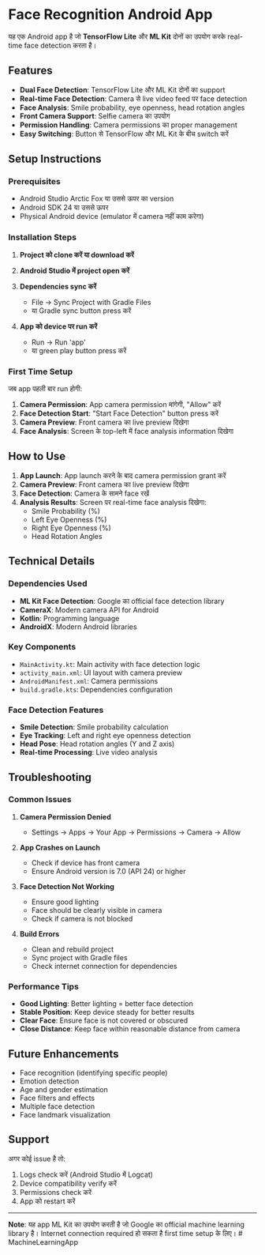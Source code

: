 # Face Recognition Android App

यह एक Android app है जो **TensorFlow Lite** और **ML Kit** दोनों का उपयोग करके real-time face detection करता है।

## Features

- **Dual Face Detection**: TensorFlow Lite और ML Kit दोनों का support
- **Real-time Face Detection**: Camera से live video feed पर face detection
- **Face Analysis**: Smile probability, eye openness, head rotation angles
- **Front Camera Support**: Selfie camera का उपयोग
- **Permission Handling**: Camera permissions का proper management
- **Easy Switching**: Button से TensorFlow और ML Kit के बीच switch करें

## Setup Instructions

### Prerequisites
- Android Studio Arctic Fox या उससे ऊपर का version
- Android SDK 24 या उससे ऊपर
- Physical Android device (emulator में camera नहीं काम करेगा)

### Installation Steps

1. **Project को clone करें या download करें**

2. **Android Studio में project open करें**

3. **Dependencies sync करें**
   - File → Sync Project with Gradle Files
   - या Gradle sync button press करें

4. **App को device पर run करें**
   - Run → Run 'app'
   - या green play button press करें

### First Time Setup

जब app पहली बार run होगी:

1. **Camera Permission**: App camera permission मांगेगी, "Allow" करें
2. **Face Detection Start**: "Start Face Detection" button press करें
3. **Camera Preview**: Front camera का live preview दिखेगा
4. **Face Analysis**: Screen के top-left में face analysis information दिखेगा

## How to Use

1. **App Launch**: App launch करने के बाद camera permission grant करें
2. **Camera Preview**: Front camera का live preview दिखेगा
3. **Face Detection**: Camera के सामने face रखें
4. **Analysis Results**: Screen पर real-time face analysis दिखेगा:
   - Smile Probability (%)
   - Left Eye Openness (%)
   - Right Eye Openness (%)
   - Head Rotation Angles

## Technical Details

### Dependencies Used
- **ML Kit Face Detection**: Google का official face detection library
- **CameraX**: Modern camera API for Android
- **Kotlin**: Programming language
- **AndroidX**: Modern Android libraries

### Key Components
- `MainActivity.kt`: Main activity with face detection logic
- `activity_main.xml`: UI layout with camera preview
- `AndroidManifest.xml`: Camera permissions
- `build.gradle.kts`: Dependencies configuration

### Face Detection Features
- **Smile Detection**: Smile probability calculation
- **Eye Tracking**: Left and right eye openness detection
- **Head Pose**: Head rotation angles (Y and Z axis)
- **Real-time Processing**: Live video analysis

## Troubleshooting

### Common Issues

1. **Camera Permission Denied**
   - Settings → Apps → Your App → Permissions → Camera → Allow

2. **App Crashes on Launch**
   - Check if device has front camera
   - Ensure Android version is 7.0 (API 24) or higher

3. **Face Detection Not Working**
   - Ensure good lighting
   - Face should be clearly visible in camera
   - Check if camera is not blocked

4. **Build Errors**
   - Clean and rebuild project
   - Sync project with Gradle files
   - Check internet connection for dependencies

### Performance Tips

- **Good Lighting**: Better lighting = better face detection
- **Stable Position**: Keep device steady for better results
- **Clear Face**: Ensure face is not covered or obscured
- **Close Distance**: Keep face within reasonable distance from camera

## Future Enhancements

- Face recognition (identifying specific people)
- Emotion detection
- Age and gender estimation
- Face filters and effects
- Multiple face detection
- Face landmark visualization

## Support

अगर कोई issue है तो:
1. Logs check करें (Android Studio में Logcat)
2. Device compatibility verify करें
3. Permissions check करें
4. App को restart करें

---

**Note**: यह app ML Kit का उपयोग करती है जो Google का official machine learning library है। Internet connection required हो सकता है first time setup के लिए। # MachineLearningApp
